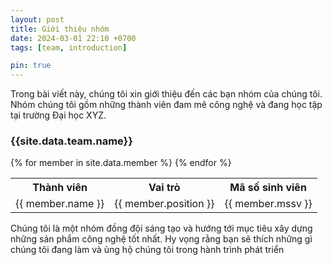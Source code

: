 ```yaml
---
layout: post
title: Giới thiệu nhóm
date: 2024-03-01 22:10 +0700
tags: [team, introduction]

pin: true
---
```


Trong bài viết này, chúng tôi xin giới thiệu đến các bạn nhóm của chúng tôi. Nhóm chúng tôi gồm những thành viên đam mê công nghệ và đang học tập tại trường Đại học XYZ.

### {{site.data.team.name}}

<table>
  <tr>
    <th style="text-align:center">Thành viên</th>
    <th style="text-align:center">Vai trò</th>
    <th style="text-align:center">Mã số sinh viên</th>
  </tr>
  {% for member in site.data.member %}
  <tr>
    <td style="text-align:center">{{ member.name }}</td>
    <td style="text-align:center">{{ member.position }}</td>
    <td style="text-align:center">{{ member.mssv }}</td>
  </tr>
  {% endfor %}
</table>

Chúng tôi là một nhóm đồng đội sáng tạo và hướng tới mục tiêu xây dựng những sản phẩm công nghệ tốt nhất. Hy vọng rằng bạn sẽ thích những gì chúng tôi đang làm và ủng hộ chúng tôi trong hành trình phát triển
